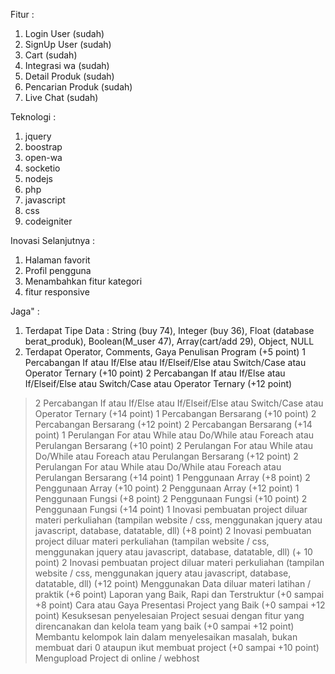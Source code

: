 Fitur :

1. Login User (sudah)
2. SignUp User (sudah)
3. Cart (sudah) 
4. Integrasi wa (sudah)
5. Detail Produk (sudah)
6. Pencarian Produk (sudah)
7. Live Chat (sudah)

Teknologi : 

1. jquery 
2. boostrap 
3. open-wa 
4. socketio 
5. nodejs
6. php
7. javascript
8. css 
9. codeigniter

Inovasi Selanjutnya : 

1. Halaman favorit
2. Profil pengguna 
3. Menambahkan fitur kategori
4. fitur responsive

Jaga" : 

1. Terdapat Tipe Data : String (buy 74), Integer (buy 36), Float (database berat_produk), Boolean(M_user 47), Array(cart/add 29), Object, NULL
2. Terdapat Operator, Comments, Gaya Penulisan Program
(+5 point)
1 Percabangan If atau If/Else atau If/Elseif/Else atau Switch/Case atau Operator Ternary
(+10 point)
2 Percabangan If atau If/Else atau If/Elseif/Else atau Switch/Case atau Operator Ternary
(+12 point)
> 2 Percabangan If atau If/Else atau If/Elseif/Else atau Switch/Case atau Operator Ternary
(+14 point)
1 Percabangan Bersarang
(+10 point)
2 Percabangan Bersarang
(+12 point)
> 2 Percabangan Bersarang
(+14 point)
1 Perulangan For atau While atau Do/While atau Foreach atau Perulangan Bersarang
(+10 point)
2 Perulangan For atau While atau Do/While atau Foreach atau Perulangan Bersarang
(+12 point)
> 2 Perulangan For atau While atau Do/While atau Foreach atau Perulangan Bersarang
(+14 point)
1 Penggunaan Array
(+8 point)
2 Penggunaan Array
(+10 point)
>2 Penggunaan Array
(+12 point)
1 Penggunaan Fungsi
(+8 point)
2 Penggunaan Fungsi
(+10 point)
>2 Penggunaan Fungsi
(+14 point)
1 Inovasi pembuatan project diluar materi perkuliahan (tampilan website / css, menggunakan jquery atau javascript, database, datatable, dll)
(+8 point)
2 Inovasi pembuatan project diluar materi perkuliahan (tampilan website / css, menggunakan jquery atau javascript, database, datatable, dll)
(+ 10 point)
>2 Inovasi pembuatan project diluar materi perkuliahan (tampilan website / css, menggunakan jquery atau javascript, database, datatable, dll)
(+12 point)
Menggunakan Data diluar materi latihan / praktik
(+6 point)
Laporan yang Baik, Rapi dan Terstruktur
(+0 sampai +8 point)
Cara atau Gaya Presentasi Project yang Baik
(+0 sampai +12 point)
Kesuksesan penyelesaian Project sesuai dengan fitur yang direncanakan dan kelola team yang baik
(+0 sampai +12 point)
Membantu kelompok lain dalam menyelesaikan masalah, bukan membuat dari 0 ataupun ikut membuat project
(+0 sampai +10 point)
Mengupload Project di online / webhost